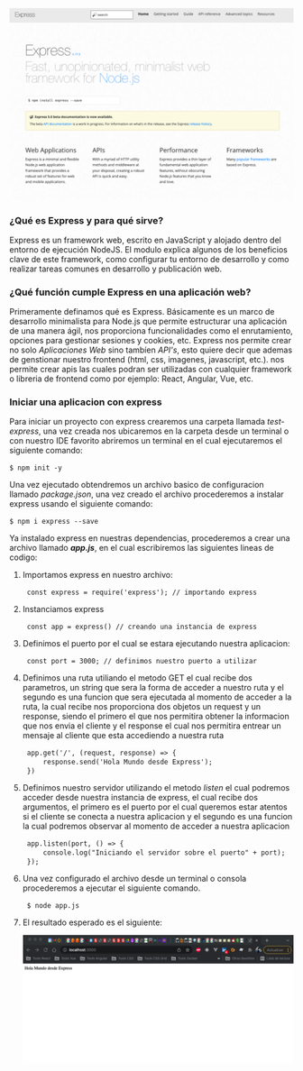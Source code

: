 ![express](./assets/express.png)

### ¿Qué es Express y para qué sirve?

Express es un framework web, escrito en JavaScript y alojado dentro del entorno de ejecución NodeJS. El modulo explica algunos de los beneficios clave de este framework, como configurar tu entorno de desarrollo y como realizar tareas comunes en desarrollo y publicación web.

### ¿Qué función cumple Express en una aplicación web?

Primeramente definamos qué es Express. Básicamente es un marco de desarrollo minimalista para Node.js que permite estructurar una aplicación de una manera ágil, nos proporciona funcionalidades como el enrutamiento, opciones para gestionar sesiones y cookies, etc. Express nos permite crear no solo *Aplicaciones Web* sino tambíen *API's*, esto quiere decir que ademas de genstionar nuestro frontend (html, css, imagenes, javascript, etc.). nos permite crear apis las cuales podran ser utilizadas con cualquier framework o libreria de frontend como por ejemplo: React, Angular, Vue, etc.


### Iniciar una aplicacion con express

Para iniciar un proyecto con express crearemos una carpeta llamada *test-express*, una vez creada nos ubicaremos en la carpeta desde un terminal o con nuestro IDE favorito abriremos un terminal en el cual ejecutaremos el siguiente comando:

    $ npm init -y

Una vez ejecutado obtendremos un archivo basico de configuracion llamado *package.json*, una vez creado el archivo procederemos a instalar express usando el siguiente comando:

    $ npm i express --save

Ya instalado express en nuestras dependencias, procederemos a crear una archivo llamado ***app.js***, en el cual escribiremos las siguientes lineas de codigo:

1. Importamos express en nuestro archivo:

        const express = require('express'); // importando express

2. Instanciamos express

        const app = express() // creando una instancia de express

3. Definimos el puerto por el cual se estara ejecutando nuestra aplicacion:

        const port = 3000; // definimos nuestro puerto a utilizar

4. Definimos una ruta utiliando el metodo GET el cual recibe dos parametros, un string que sera la forma de acceder a nuestro ruta y el segundo es una funcion que sera ejecutada al momento de acceder a la ruta, la cual recibe nos proporciona dos objetos un request y un response, siendo el primero el que nos permitira obtener la informacion que nos envia el cliente y el response el cual nos permitira entrear un mensaje al cliente que esta accediendo a nuestra ruta

        app.get('/', (request, response) => {
            response.send('Hola Mundo desde Express');
        })

5. Definimos nuestro servidor utilizando el metodo *listen* el cual podremos acceder desde nuestra instancia de express, el cual recibe dos argumentos, el primero es el puerto por el cual queremos estar atentos si el cliente se conecta a nuestra aplicacion y el segundo es una funcion la cual podremos observar al momento de acceder a nuestra aplicacion

        app.listen(port, () => {
            console.log("Iniciando el servidor sobre el puerto" + port);
        });

6. Una vez configurado el archivo desde un terminal o consola procederemos a ejecutar el siguiente comando.

        $ node app.js

7. El resultado esperado es el siguiente:

    ![preview](./assets/express-output.png)